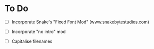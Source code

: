 # To Do

- [ ] Incorporate Snake's "Fixed Font Mod" (www.snakebytestudios.com)

- [ ] Incorporate "no intro" mod

- [ ] Capitalise filenames
